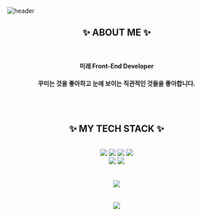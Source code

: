 
![header](https://capsule-render.vercel.app/api?type=soft&color=ffedf3&height=190&section=header&text=😊%20welcome%20😊&fontSize=50&fontColor=ffa6c3)

<div align="center">
    <h2>✨ ABOUT ME ✨</h2>
    <br>
    <h4>미래 Front-End Developer</h4>
    <h4>꾸미는 것을 좋아하고 눈에 보이는 직관적인 것들을 좋아합니다.</h4>
</div>

<br>
<br>
<div align="center">
    <h2>✨ MY TECH STACK ✨</h2>
    <br>
    <img src="https://img.shields.io/badge/html-E34F26?style=for-the-badge&logo=html5&logoColor=white">
    <img src="https://img.shields.io/badge/css-1572B6?style=for-the-badge&logo=css3&logoColor=white">
    <img src="https://img.shields.io/badge/javascript-F7DF1E?style=for-the-badge&logo=javascript&logoColor=black">
    <img src="https://img.shields.io/badge/react-61DAFB?style=for-the-badge&logo=react&logoColor=black">
    <br>
    <img src="https://img.shields.io/badge/Python-3776AB?style=for-the-badge&logo=Python&logoColor=white">
    <img src="https://img.shields.io/badge/github-181717?style=for-the-badge&logo=github&logoColor=white">
</div>
<br>
<br>

<div align="center">
    <a href="https://github.com/shlee0820"><img src="https://hits.seeyoufarm.com/api/count/incr/badge.svg?url=https%3A%2F%2Fgithub.com%2Fshlee0820&count_bg=%23FFACAC&title_bg=%23FF7777&icon=&icon_color=%23FF91B4&title=hits&edge_flat=false"/></a>
</div>

<br>
<br>
<div align="center">
    <img src="https://github-readme-stats.vercel.app/api?username=SuHwa-Lee&show_icons=true&bg_color=ffedf3&text_color=ffa6c3&title_color=ffa6c3&icon_color=ffa6c3"/>
</div>


<br>
<br>
